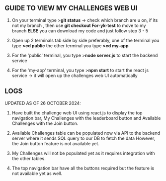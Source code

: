 GUIDE TO VIEW MY CHALLENGES WEB UI
-
1) On your terminal type >**git status** -> check which branch are u on, if its not my branch , then use **git checkout For-yk-test** to move to my branch **ELSE** you can download my code and just follow step 3 - 5

4) Open up 2 terminals tab side by side preferably, 
one of the terminal you type **>cd public** 
the other terminal you type **>cd my-app**

5) For the 'public' terminal, you type >**node server.js** to start the backend service
6) For the 'my-app' terminal, you type >**npm start** to start the react js service -> it will open up the challenges web UI automatically


LOGS 
-
UPDATED AS OF 26 OCTOBER 2024:
1) Have built the challenge web UI using react.js to display the top navigation bar, 
My Challenges with the leaderboard button and Available Challenges with the Join button.

2) Available Challenges table can be populated now via API to the backend server where it sends SQL query to our DB to fetch the data
   However, the Join button feature is not available yet.

3) My Challenges will not be populated yet as it requires integration with the other tables.

4) The top navigation bar have all the buttons required but the feature is not available yet as well.

